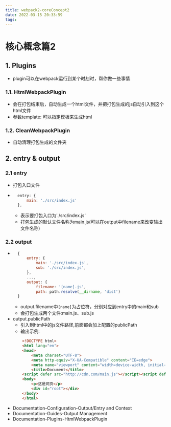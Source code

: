 ```yaml
---
title: webpack2-coreConcept2
date: 2022-03-15 20:33:59
tags:
---
```

# 核心概念篇2
## 1. Plugins
* plugin可以在webpack运行到某个时刻时，帮你做一些事情

### 1.1. HtmlWebpackPlugin
* 会在打包结束后，自动生成一个html文件，并把打包生成的js自动引入到这个html文件
* 参数template: 可以指定模板来生成html

### 1.2. CleanWebpackPlugin
* 自动清理打包生成的文件夹

## 2. entry & output
### 2.1 entry
* 打包入口文件
* ``` javascript
    entry: {
        main: './src/index.js'
    },
    ```
    * 表示要打包入口为'./src/index.js'
    * 打包生成的默认文件名称为main.js(可以在output中filename来改变输出文件名称)

### 2.2 output
* ``` javascript
    {
        entry: {
            main: './src/index.js',
            sub: './src/index.js',
        },
        ...,
        output: {
            filename: '[name].js',
            path: path.resolve(__dirname, 'dist')
    }
    ```
    * output.filename中```[name]```为占位符，分别对应到entry中的main和sub
    * 会打包生成两个文件:main.js、sub.js
* output.publicPath
    * 引入到html中的js文件路径,前面都会加上配置的publicPath
    * 输出示例:
    ``` html
        <!DOCTYPE html>
        <html lang="en">
        <head>
            <meta charset="UTF-8">
            <meta http-equiv="X-UA-Compatible" content="IE=edge">
            <meta name="viewport" content="width=device-width, initial-scale=1.0">
            <title>Document</title>
        <script defer src="http://cdn.com/main.js"></script><script defer src="http://cdn.com/sub.js"></script></head>
        <body>
            <p>这是网页</p>
            <div id="root"></div>
        </body>
        </html> 
    ```
* Documentation-Configuration-Output/Entry and Context
* Documentation-Guides-Output Management
* Documentation-Plugins-HtmlWebpackPlugin
